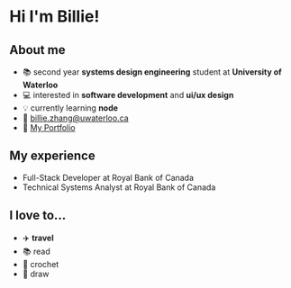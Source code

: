 # Hi I'm Billie!

## About me
- 📚 second year **systems design engineering** student at **University of Waterloo**
- 💻 interested in **software development** and **ui/ux design**
- 💡 currently learning **node**
- 💌 billie.zhang@uwaterloo.ca
- 📌 [My Portfolio](https://billiezhang.vercel.app/)

## My experience
- Full-Stack Developer at Royal Bank of Canada
- Technical Systems Analyst at Royal Bank of Canada

## I love to...
- ✈️ **travel** 
- 📚 read
- 🧶 crochet
- 🎨 draw 


<!-- <a href="https://www.linkedin.com/in/billiezhang/">
    <img src="https://img.shields.io/badge/LinkedIn-blue?style=for-the-badge&logo=linkedin&logoColor=white" alt="LinkedIn Badge"/>
</a> -->
